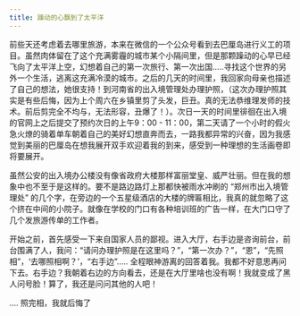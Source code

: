 ```yaml
---
title: 躁动的心飘到了太平洋
---
```


前些天还考虑着去哪里旅游，本来在微信的一个公众号看到去巴厘岛进行义工的项目。虽然肉体留在了这个充满雾霾的城市某个小隔间里，但是那颗躁动的心早已经飞向了太平洋上空，幻想着自己的第一次旅行、第一次出国.....寻找这个世界的另外一个生活，逃离这充满冷漠的城市。之后的几天的时间里，我回家向母亲也描述了自己的想法，她很支持！到河南省的出入境管理处办理护照，（这次办理护照其实是有些后悔，因为上个周六在乡镇里剪了头发，巨丑。真的无法恭维理发师的技术。前后剪完全不均与，无法形容，丑爆了！）。次日一天的时间里徘徊在出入境的官网上之后提交了预约次日的上午9：00 - 11：00，第二天请了一个小时的假火急火燎的骑着单车朝着自己的美好幻想直奔而去，一路我都异常的兴奋，因为我感觉到美丽的巴厘岛在想我展开双手欢迎着我的到来，感受到一种理想的生活画卷即将要展开。

虽然公安的出入境办公楼没有像省政府大楼那样富丽堂皇、威严壮丽。但在我的想象中也不至于是这样的。要不是路边路灯上那都快被雨水冲刷的 “郑州市出入境管理处” 的几个字，在旁边的一个五星级酒店的大楼的牌匾相比，我真的就忽略了这个挤在中间的小院子。就像在学校的门口有各种培训班的广告一样，在大门口守了几个发旅游传单的工作者。

开始之前，首先感受一下来自国家人员的鄙视。进入大厅，右手边是咨询前台，前台围满了人，我问：“请问办理护照是在这里吗？”，“第一次办？”，“恩”，“先照相”，‘去哪照相啊？’，“右手边”..... 全程眼神游离的回答着我。我都不好意思再问下去。右手边？我朝着右边的方向看去，还是在大厅里啥也没有啊！我就变成了黑人问号脸！算了，我还是问问其他的人吧！

.... 照完相，我就后悔了